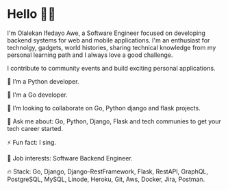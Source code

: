 # Hello 👋🏾
I'm Olalekan Ifedayo Awe, a Software Engineer focused on developing backend systems for web and mobile applications. I'm an enthusiast for technolgy, gadgets, world histories, sharing technical knowledge from my personal learning path and I always love a good challenge.

I contribute to community events and build exciting personal applications.

🌱 I’m a Python developer.

🐥 I'm a Go developer.

👯 I’m looking to collaborate on Go, Python django and flask projects.

💬 Ask me about: Go, Python, Django, Flask and tech communies to get your tech career started.

⚡ Fun fact: I sing.

💼 Job interests: Software Backend Engineer.

🔥 Stack: Go, Django, Django-RestFramework, Flask, RestAPI, GraphQL, PostgreSQL, MySQL, Linode, Heroku, Git, Aws, Docker, Jira, Postman.
